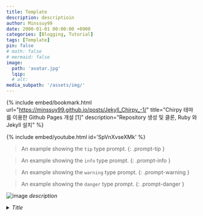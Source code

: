 ```yaml
---
title: Template
description: descriptioin
author: Minssuy99
date: 2000-01-01 00:00:00 +0900
categories: [Blogging, Tutorial]
tags: [Template]
pin: false
# math: false
# mermaid: false
image:
  path: 'avatar.jpg'
  lqip: 
  # alt:
media_subpath: '/assets/img/'
---
```


<!----------------------북마크---------------------------->
{% include embed/bookmark.html
url="https://minssuy99.github.io/posts/Jekyll_Chirpy_-1/"
title="Chirpy 테마를 이용한 Github Pages 개설 [1]"
description="Repository 생성 및 클론, Ruby 와 Jekyll 설치" %}



<!---------------------유튜브---------------------------->
{% include embed/youtube.html id='SpVnXvseXMk' %}

> An example showing the `tip` type prompt.
{: .prompt-tip }

> An example showing the `info` type prompt.
{: .prompt-info }

> An example showing the `warning` type prompt.
{: .prompt-warning }

> An example showing the `danger` type prompt.
{: .prompt-danger }

![image](avatar.jpg)
_description_



<!---------------------코드 블럭--------------------------->
<details>
    <summary><i>Title</i></summary>
<div markdown ="1">

```csharp

// code

```
{: file="test.cs"}

</div>
</details>